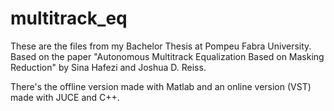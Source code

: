# multitrack_eq

These are the files from my Bachelor Thesis at Pompeu Fabra University. Based on the paper "Autonomous Multitrack Equalization Based on
Masking Reduction" by Sina Hafezi and Joshua D. Reiss. 

There's the offline version made with Matlab and an online version (VST) made with JUCE and C++.
